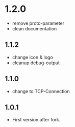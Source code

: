 # 1.2.0
- remove proto-parameter
- clean documentation
## 1.1.2
- change icon & logo
- cleanup debug-output
## 1.1.0
- change to TCP-Connection
## 1.0.1
- First version after fork.